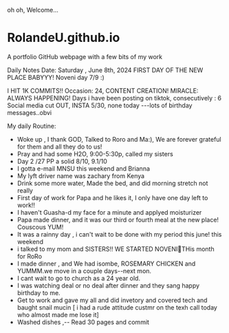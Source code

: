  oh oh, Welcome...
# RolandeU.github.io
A portfolio GitHub webpage with a few bits of my work

Daily Notes
Date: Saturday , June 8th, 2024
FIRST DAY OF THE NEW PLACE BABYYY!
Noveni day 7/9 :)

I HIT 1K COMMITS!!
Occasion: 24, CONTENT CREATION!
MIRACLE: ALWAYS HAPPENING!
Days i have been posting on tiktok, consecutively : 6
Social media cut OUT, INSTA 5/30, none today ---lots of birthday messages..obvi 

My daily Routine:
- Woke up , I thank GOD, Talked to Roro and Ma:), We are forever grateful for them and all they do to us!
- Pray and had some H2O, 9:00-5:30p, called my sisters 
- Day 2 /27 PP a solid 8/10, 9.1/10
- I gotta e-mail MNSU this weekend and Brianna
- My lyft driver name was zachary from Kenya
- Drink some more water, Made the bed, and did morning stretch not really
- First day of work for Papa and he likes it, I only have one day left to work!!
- I haven't Guasha-d my face for a minute and applyed moisturizer
- Papa made dinner, and it was our third or fourth  meal at the new place! Couscous YUM!
- It was a rainny day , i can't wait to be done with my period this june! this weekend 
- i talked to my mom and SISTERS!! WE STARTED NOVENI🥹THis month for RoRo
- I made dinner , and We had isombe, ROSEMARY CHICKEN and YUMMM.we move in a couple days--next mon.
- I cant wait to go to church as a 24 year old.
- I was watching deal or no deal after dinner and they sang happy birthday to me.
- Get to work and gave my all and did invetory and covered tech and baught snail mucin
[ i had a rude attitude custmr on the texh call today who almost made me lose it]
- Washed dishes ,-- Read 30 pages and commit


